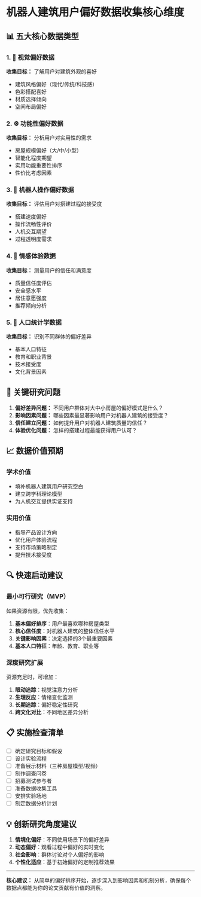 # 机器人建筑用户偏好数据收集核心维度

## 📊 五大核心数据类型

### 1. 🎨 视觉偏好数据
**收集目标：** 了解用户对建筑外观的喜好
- 建筑风格偏好（现代/传统/科技感）
- 色彩搭配喜好
- 材质选择倾向
- 空间布局偏好

### 2. ⚙️ 功能性偏好数据  
**收集目标：** 分析用户对实用性的需求
- 房屋规模偏好（大/中/小型）
- 智能化程度期望
- 实用功能重要性排序
- 性价比考虑因素

### 3. 🤖 机器人操作偏好数据
**收集目标：** 评估用户对搭建过程的接受度
- 搭建速度偏好
- 操作流畅性评价
- 人机交互期望
- 过程透明度需求

### 4. 💭 情感体验数据
**收集目标：** 测量用户的信任和满意度
- 质量信任度评估
- 安全感水平
- 居住意愿强度
- 推荐倾向分析

### 5. 👥 人口统计学数据
**收集目标：** 识别不同群体的偏好差异
- 基本人口特征
- 教育和职业背景  
- 技术接受度
- 文化背景因素

## 🎯 关键研究问题

1. **偏好差异问题：** 不同用户群体对大中小房屋的偏好模式是什么？
2. **影响因素问题：** 哪些因素最显著影响用户对机器人建筑的接受度？
3. **信任建立问题：** 如何提升用户对机器人建筑质量的信任？
4. **体验优化问题：** 怎样的搭建过程最能获得用户认可？

## 📈 数据价值预期

### 学术价值
- 填补机器人建筑用户研究空白
- 建立跨学科理论模型
- 为人机交互提供实证支持

### 实用价值  
- 指导产品设计方向
- 优化用户体验流程
- 支持市场策略制定
- 提升技术接受度

## 🔍 快速启动建议

### 最小可行研究（MVP）
如果资源有限，优先收集：
1. **基本偏好排序**：用户最喜欢哪种房屋类型
2. **核心信任度**：对机器人建筑的整体信任水平  
3. **关键影响因素**：决定选择的3个最重要因素
4. **基本人口特征**：年龄、教育、职业等

### 深度研究扩展
资源充足时，可增加：
1. **眼动追踪**：视觉注意力分析
2. **生理反应**：情绪变化监测
3. **长期追踪**：偏好稳定性研究
4. **跨文化对比**：不同地区差异分析

## 📋 实施检查清单

- [ ] 确定研究目标和假设
- [ ] 设计实验流程
- [ ] 准备展示材料（三种房屋模型/视频）
- [ ] 制作调查问卷
- [ ] 招募测试参与者
- [ ] 准备数据收集工具
- [ ] 安排实验场地
- [ ] 制定数据分析计划

## 💡 创新研究角度建议

1. **情境化偏好**：不同使用场景下的偏好差异
2. **动态偏好**：观看过程中偏好的实时变化
3. **社会影响**：群体讨论对个人偏好的影响
4. **个性化适应**：基于初始偏好的定制推荐效果

---

**核心建议：** 从简单的偏好排序开始，逐步深入到影响因素和机制分析，确保每个数据点都能为你的论文贡献有价值的洞察。